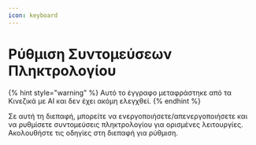 ```yaml
---
icon: keyboard
---
```

# Ρύθμιση Συντομεύσεων Πληκτρολογίου


{% hint style="warning" %}
Αυτό το έγγραφο μεταφράστηκε από τα Κινεζικά με AI και δεν έχει ακόμη ελεγχθεί.
{% endhint %}




Σε αυτή τη διεπαφή, μπορείτε να ενεργοποιήσετε/απενεργοποιήσετε και να ρυθμίσετε συντομεύσεις πληκτρολογίου για ορισμένες λειτουργίες. Ακολουθήστε τις οδηγίες στη διεπαφή για ρύθμιση.